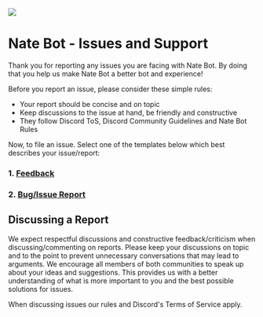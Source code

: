 <img src="https://i.imgur.com/aSmaGXV.png" width="" height="auto">

# Nate Bot - Issues and Support

Thank you for reporting any issues you are facing with Nate Bot. By doing that you help us make Nate Bot a better bot and experience!

Before you report an issue, please consider these simple rules:

- Your report should be concise and on topic
- Keep discussions to the issue at hand, be friendly and constructive
- They follow Discord ToS, Discord Community Guidelines and Nate Bot Rules

Now, to file an issue. Select one of the templates below which best describes your issue/report:

### 1. [Feedback](https://github.com/nate-bot/issues/issues/new?template=ISSUE_TEMPLATE.md)

### 2. [Bug/Issue Report](https://github.com/nate-bot/issues/issues/new?template=BUG_TEMPLATE.md)

## Discussing a Report

We expect respectful discussions and constructive feedback/criticism when discussing/commenting on reports. Please keep your discussions on topic and to the point to prevent unnecessary conversations that may lead to arguments.
We encourage all members of both communities to speak up about your ideas and suggestions. This provides us with a better understanding of what is more important to you and the best possible solutions for issues.

When discussing issues our rules and Discord's Terms of Service apply.
